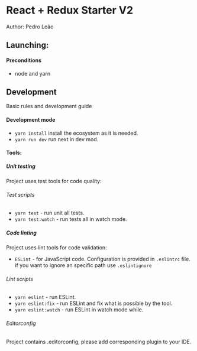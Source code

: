 # React + Redux Starter V2
Author: Pedro Leão

## Launching:

#### Preconditions
- node and yarn

## Development
Basic rules and development guide

#### Development mode
- `yarn install` install the ecosystem as it is needed.
- `yarn run dev` run next in dev mod.

#### Tools:

##### Unit testing
Project uses test tools for code quality:

###### Test scripts
- `yarn test` - run unit all tests.
- `yarn test:watch` - run tests all in watch mode.

##### Code linting
Project uses lint tools for code validation:
- `ESLint` - for JavaScript code. Configuration is provided in `.eslintrc` file. if you want to ignore an specific path use `.eslintignore`

###### Lint scripts
- `yarn eslint` - run ESLint.
- `yarn eslint:fix` - run ESLint and fix what is possible by the tool.
- `yarn eslint:watch` - run ESLint in watch mode while.

###### Editorconfig
Project contains .editorconfig, please add corresponding plugin to your IDE.
